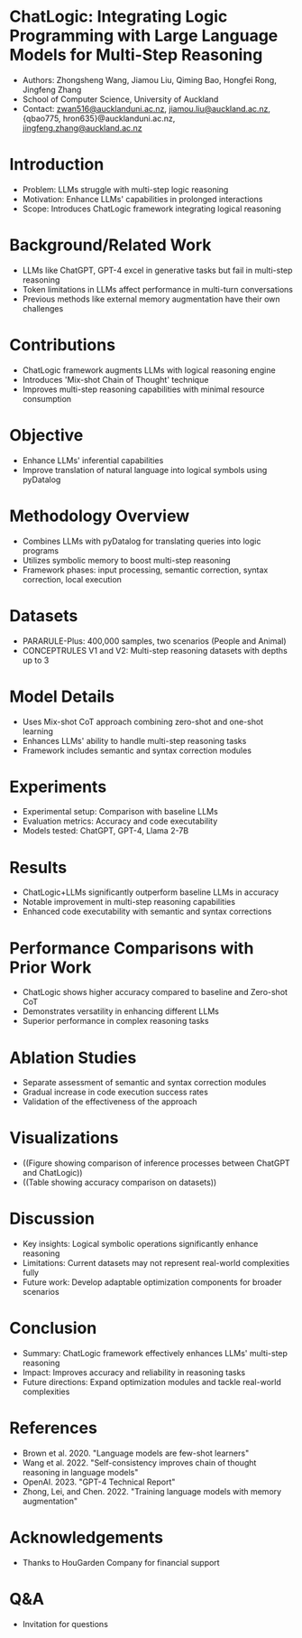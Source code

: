 # ChatLogic: Integrating Logic Programming with Large Language Models for Multi-Step Reasoning

- Authors: Zhongsheng Wang, Jiamou Liu, Qiming Bao, Hongfei Rong, Jingfeng Zhang
- School of Computer Science, University of Auckland
- Contact: zwan516@aucklanduni.ac.nz, jiamou.liu@auckland.ac.nz, {qbao775, hron635}@aucklanduni.ac.nz, jingfeng.zhang@auckland.ac.nz

# Introduction

- Problem: LLMs struggle with multi-step logic reasoning
- Motivation: Enhance LLMs' capabilities in prolonged interactions
- Scope: Introduces ChatLogic framework integrating logical reasoning

# Background/Related Work

- LLMs like ChatGPT, GPT-4 excel in generative tasks but fail in multi-step reasoning
- Token limitations in LLMs affect performance in multi-turn conversations
- Previous methods like external memory augmentation have their own challenges

# Contributions

- ChatLogic framework augments LLMs with logical reasoning engine
- Introduces 'Mix-shot Chain of Thought' technique
- Improves multi-step reasoning capabilities with minimal resource consumption

# Objective

- Enhance LLMs' inferential capabilities
- Improve translation of natural language into logical symbols using pyDatalog

# Methodology Overview

- Combines LLMs with pyDatalog for translating queries into logic programs
- Utilizes symbolic memory to boost multi-step reasoning
- Framework phases: input processing, semantic correction, syntax correction, local execution

# Datasets

- PARARULE-Plus: 400,000 samples, two scenarios (People and Animal)
- CONCEPTRULES V1 and V2: Multi-step reasoning datasets with depths up to 3

# Model Details

- Uses Mix-shot CoT approach combining zero-shot and one-shot learning
- Enhances LLMs' ability to handle multi-step reasoning tasks
- Framework includes semantic and syntax correction modules

# Experiments

- Experimental setup: Comparison with baseline LLMs
- Evaluation metrics: Accuracy and code executability
- Models tested: ChatGPT, GPT-4, Llama 2-7B

# Results

- ChatLogic+LLMs significantly outperform baseline LLMs in accuracy
- Notable improvement in multi-step reasoning capabilities
- Enhanced code executability with semantic and syntax corrections

# Performance Comparisons with Prior Work

- ChatLogic shows higher accuracy compared to baseline and Zero-shot CoT
- Demonstrates versatility in enhancing different LLMs
- Superior performance in complex reasoning tasks

# Ablation Studies

- Separate assessment of semantic and syntax correction modules
- Gradual increase in code execution success rates
- Validation of the effectiveness of the approach

# Visualizations

- ((Figure showing comparison of inference processes between ChatGPT and ChatLogic))
- ((Table showing accuracy comparison on datasets))

# Discussion

- Key insights: Logical symbolic operations significantly enhance reasoning
- Limitations: Current datasets may not represent real-world complexities fully
- Future work: Develop adaptable optimization components for broader scenarios

# Conclusion

- Summary: ChatLogic framework effectively enhances LLMs' multi-step reasoning
- Impact: Improves accuracy and reliability in reasoning tasks
- Future directions: Expand optimization modules and tackle real-world complexities

# References

- Brown et al. 2020. "Language models are few-shot learners"
- Wang et al. 2022. "Self-consistency improves chain of thought reasoning in language models"
- OpenAI. 2023. "GPT-4 Technical Report"
- Zhong, Lei, and Chen. 2022. "Training language models with memory augmentation"

# Acknowledgements

- Thanks to HouGarden Company for financial support

# Q&A

- Invitation for questions
